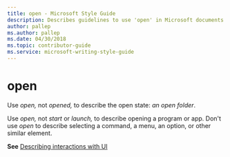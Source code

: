 ```yaml
---
title: open - Microsoft Style Guide
description: Describes guidelines to use 'open' in Microsoft documents and provides a link to describing interactions with UI terms.
author: pallep
ms.author: pallep
ms.date: 04/30/2018
ms.topic: contributor-guide
ms.service: microsoft-writing-style-guide
---
```


# open

Use *open,* not *opened,* to describe the open state: *an open folder*.

Use *open,* not *start* or *launch,* to describe opening a program or app. Don't use *open* to describe selecting a command, a menu, an option, or other similar element.

**See** [Describing interactions with UI](~/procedures-instructions/describing-interactions-with-ui.md)
